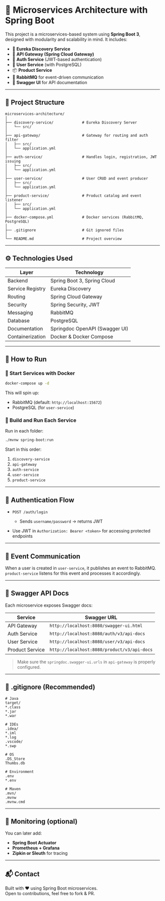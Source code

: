
# 🧩 Microservices Architecture with Spring Boot

This project is a microservices-based system using **Spring Boot 3**, designed with modularity and scalability in mind. It includes:

- 🧭 **Eureka Discovery Service**
- 🚪 **API Gateway (Spring Cloud Gateway)**
- 🔐 **Auth Service** (JWT-based authentication)
- 👤 **User Service** (with PostgreSQL)
- 📦 **Product Service**
- 🐇 **RabbitMQ** for event-driven communication
- 📘 **Swagger UI** for API documentation

---

## 📁 Project Structure

```
microservices-architecture/
│
├── discovery-service/             # Eureka Discovery Server
│   └── src/
│
├── api-gateway/                   # Gateway for routing and auth filter
│   ├── src/
│   └── application.yml
│
├── auth-service/                  # Handles login, registration, JWT issuing
│   ├── src/
│   └── application.yml
│
├── user-service/                  # User CRUD and event producer
│   ├── src/
│   └── application.yml
│
├── product-service/               # Product catalog and event listener
│   ├── src/
│   └── application.yml
│
├── docker-compose.yml             # Docker services (RabbitMQ, PostgreSQL)
│
├── .gitignore                     # Git ignored files
│
└── README.md                      # Project overview
```

---

## ⚙️ Technologies Used

| Layer          | Technology                            |
|----------------|----------------------------------------|
| Backend        | Spring Boot 3, Spring Cloud            |
| Service Registry | Eureka Discovery                     |
| Routing        | Spring Cloud Gateway                   |
| Security       | Spring Security, JWT                   |
| Messaging      | RabbitMQ                               |
| Database       | PostgreSQL                             |
| Documentation  | Springdoc OpenAPI (Swagger UI)         |
| Containerization | Docker & Docker Compose              |

---

## 🚀 How to Run

### 🐳 Start Services with Docker

```bash
docker-compose up -d
```

This will spin up:
- RabbitMQ (default: `http://localhost:15672`)
- PostgreSQL (for `user-service`)

### 🧱 Build and Run Each Service

Run in each folder:
```bash
./mvnw spring-boot:run
```

Start in this order:

1. `discovery-service`
2. `api-gateway`
3. `auth-service`
4. `user-service`
5. `product-service`

---

## 🔐 Authentication Flow

- `POST /auth/login`  
  - Sends `username/password` → returns JWT

- Use JWT in `Authorization: Bearer <token>` for accessing protected endpoints

---

## 🔁 Event Communication

When a user is created in `user-service`, it publishes an event to RabbitMQ.  
`product-service` listens for this event and processes it accordingly.

---

## 📘 Swagger API Docs

Each microservice exposes Swagger docs:

| Service         | Swagger URL                                     |
|-----------------|--------------------------------------------------|
| API Gateway     | `http://localhost:8080/swagger-ui.html`         |
| Auth Service    | `http://localhost:8080/auth/v3/api-docs`        |
| User Service    | `http://localhost:8080/user/v3/api-docs`        |
| Product Service | `http://localhost:8080/product/v3/api-docs`     |

> Make sure the `springdoc.swagger-ui.urls` in `api-gateway` is properly configured.

---

## 🧹 .gitignore (Recommended)

```gitignore
# Java
target/
*.class
*.jar
*.war

# IDEs
.idea/
*.iml
*.log
.vscode/
*.swp

# OS
.DS_Store
Thumbs.db

# Environment
.env
*.env

# Maven
.mvn/
.mvnw
.mvnw.cmd
```

---

## 📡 Monitoring (optional)

You can later add:
- **Spring Boot Actuator**
- **Prometheus + Grafana**
- **Zipkin or Sleuth** for tracing

---

## 📬 Contact

Built with ❤️ using Spring Boot microservices.  
Open to contributions, feel free to fork & PR.
